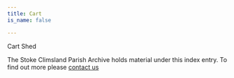 ```yaml
---
title: Cart
is_name: false

---
```


Cart Shed


The Stoke Climsland Parish Archive holds material under this index entry. To find out more please [contact us](/contact/)
